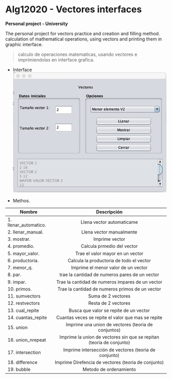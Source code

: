 # Alg12020 - Vectores interfaces

**Personal project - University**

The personal project for vectors practice and creation and filling method.
calculation of mathematical operations, using vectors and printing them in graphic interface.

> calculo de operaciones matematicas, usando vectores e imprimiendolas en interface grafica.

- Interface
![Interface](resources/interface.png)

- Methos.

| Nombre                | Descripción                    |
|---------------------- |:------------------------------:|
|1. llenar_automatico.  |Llena vector automaticame       |
|2. llenar_manual.      |Llena vector manualmente        |
|3. mostrar.            |Imprime vector                  |
|4. promedio.           |Calcula prmedio del vector      |
|5. mayor_valor.        |Trae el valor mayor en un vector|
|6. productoria.        |Calcula la productoria de todo el vector                  |
|7. menor_q.            |Imprime el menor valor de un vector|
|8. par.                |trae la cantidad de numeros pares de un vector            |
|9. impar.              |Trae la cantidad de numeros impares de un vector            |
|10. primos.            |Trae la cantidad de numeros primos de un vector            |
|11. sumvectors         |Suma de 2 vectores         |
|12. restvectors        |Resta de 2 vectores        |
|13. cual_repite        |Busca que valor se repite de un vector                  |
|14. cuantas_repite     |Cuantas veces se repite el valor que mas se repite       |
|15. union              |Imprime una union de vectores (teoria de conjuntos)   |
|16. union_nrepeat      |Imprime la union de vectores sin que se repitan (teoria de conjunto)|
|17. intersection       |Imprime intersección de vectores (teoria de conjunto)    |
|18. difference         |Imprime Direfencia de vectores (teoria de conjunto)    |
|19. bubble             |Metodo de ordenamiento    |
